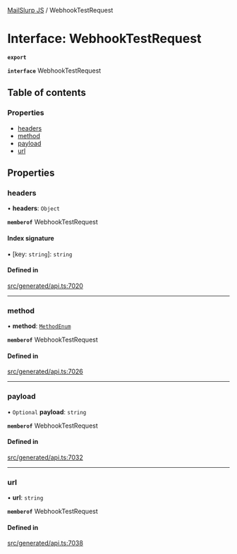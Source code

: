 [MailSlurp JS](../README.md) / WebhookTestRequest

# Interface: WebhookTestRequest

**`export`**

**`interface`** WebhookTestRequest

## Table of contents

### Properties

- [headers](WebhookTestRequest.md#headers)
- [method](WebhookTestRequest.md#method)
- [payload](WebhookTestRequest.md#payload)
- [url](WebhookTestRequest.md#url)

## Properties

### headers

• **headers**: `Object`

**`memberof`** WebhookTestRequest

#### Index signature

▪ [key: `string`]: `string`

#### Defined in

[src/generated/api.ts:7020](https://github.com/mailslurp/mailslurp-client/blob/f0f645f/src/generated/api.ts#L7020)

___

### method

• **method**: [`MethodEnum`](../enums/WebhookTestRequest.MethodEnum.md)

**`memberof`** WebhookTestRequest

#### Defined in

[src/generated/api.ts:7026](https://github.com/mailslurp/mailslurp-client/blob/f0f645f/src/generated/api.ts#L7026)

___

### payload

• `Optional` **payload**: `string`

**`memberof`** WebhookTestRequest

#### Defined in

[src/generated/api.ts:7032](https://github.com/mailslurp/mailslurp-client/blob/f0f645f/src/generated/api.ts#L7032)

___

### url

• **url**: `string`

**`memberof`** WebhookTestRequest

#### Defined in

[src/generated/api.ts:7038](https://github.com/mailslurp/mailslurp-client/blob/f0f645f/src/generated/api.ts#L7038)
